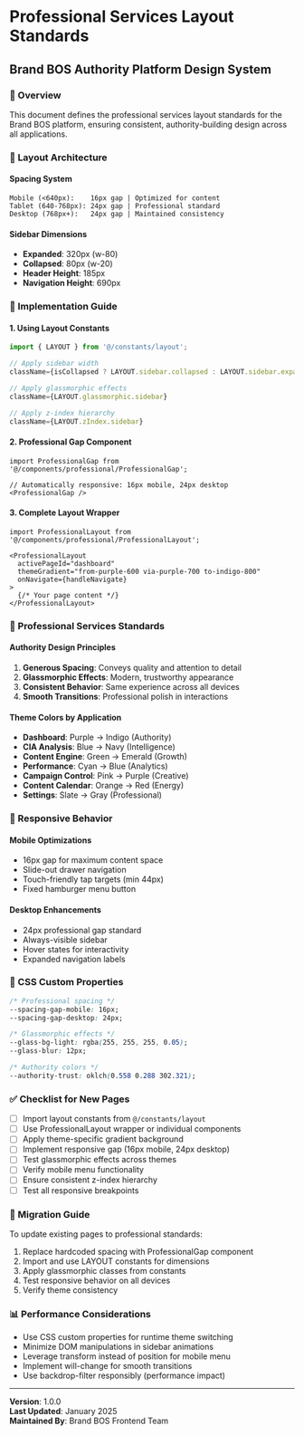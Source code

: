 # Professional Services Layout Standards
## Brand BOS Authority Platform Design System

### 🎯 Overview
This document defines the professional services layout standards for the Brand BOS platform, ensuring consistent, authority-building design across all applications.

### 📐 Layout Architecture

#### Spacing System
```
Mobile (<640px):    16px gap | Optimized for content
Tablet (640-768px): 24px gap | Professional standard
Desktop (768px+):   24px gap | Maintained consistency
```

#### Sidebar Dimensions
- **Expanded**: 320px (w-80)
- **Collapsed**: 80px (w-20)
- **Header Height**: 185px
- **Navigation Height**: 690px

### 🎨 Implementation Guide

#### 1. Using Layout Constants
```typescript
import { LAYOUT } from '@/constants/layout';

// Apply sidebar width
className={isCollapsed ? LAYOUT.sidebar.collapsed : LAYOUT.sidebar.expanded}

// Apply glassmorphic effects
className={LAYOUT.glassmorphic.sidebar}

// Apply z-index hierarchy
className={LAYOUT.zIndex.sidebar}
```

#### 2. Professional Gap Component
```tsx
import ProfessionalGap from '@/components/professional/ProfessionalGap';

// Automatically responsive: 16px mobile, 24px desktop
<ProfessionalGap />
```

#### 3. Complete Layout Wrapper
```tsx
import ProfessionalLayout from '@/components/professional/ProfessionalLayout';

<ProfessionalLayout 
  activePageId="dashboard"
  themeGradient="from-purple-600 via-purple-700 to-indigo-800"
  onNavigate={handleNavigate}
>
  {/* Your page content */}
</ProfessionalLayout>
```

### 🏢 Professional Services Standards

#### Authority Design Principles
1. **Generous Spacing**: Conveys quality and attention to detail
2. **Glassmorphic Effects**: Modern, trustworthy appearance
3. **Consistent Behavior**: Same experience across all devices
4. **Smooth Transitions**: Professional polish in interactions

#### Theme Colors by Application
- **Dashboard**: Purple → Indigo (Authority)
- **CIA Analysis**: Blue → Navy (Intelligence)
- **Content Engine**: Green → Emerald (Growth)
- **Performance**: Cyan → Blue (Analytics)
- **Campaign Control**: Pink → Purple (Creative)
- **Content Calendar**: Orange → Red (Energy)
- **Settings**: Slate → Gray (Professional)

### 📱 Responsive Behavior

#### Mobile Optimizations
- 16px gap for maximum content space
- Slide-out drawer navigation
- Touch-friendly tap targets (min 44px)
- Fixed hamburger menu button

#### Desktop Enhancements
- 24px professional gap standard
- Always-visible sidebar
- Hover states for interactivity
- Expanded navigation labels

### 🔧 CSS Custom Properties

```css
/* Professional spacing */
--spacing-gap-mobile: 16px;
--spacing-gap-desktop: 24px;

/* Glassmorphic effects */
--glass-bg-light: rgba(255, 255, 255, 0.05);
--glass-blur: 12px;

/* Authority colors */
--authority-trust: oklch(0.558 0.288 302.321);
```

### ✅ Checklist for New Pages

- [ ] Import layout constants from `@/constants/layout`
- [ ] Use ProfessionalLayout wrapper or individual components
- [ ] Apply theme-specific gradient background
- [ ] Implement responsive gap (16px mobile, 24px desktop)
- [ ] Test glassmorphic effects across themes
- [ ] Verify mobile menu functionality
- [ ] Ensure consistent z-index hierarchy
- [ ] Test all responsive breakpoints

### 🚀 Migration Guide

To update existing pages to professional standards:

1. Replace hardcoded spacing with ProfessionalGap component
2. Import and use LAYOUT constants for dimensions
3. Apply glassmorphic classes from constants
4. Test responsive behavior on all devices
5. Verify theme consistency

### 📊 Performance Considerations

- Use CSS custom properties for runtime theme switching
- Minimize DOM manipulations in sidebar animations
- Leverage transform instead of position for mobile menu
- Implement will-change for smooth transitions
- Use backdrop-filter responsibly (performance impact)

---

**Version**: 1.0.0  
**Last Updated**: January 2025  
**Maintained By**: Brand BOS Frontend Team